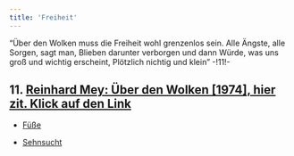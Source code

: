 ```yaml
---
title: 'Freiheit'
---
```


“Über den Wolken muss die Freiheit wohl grenzenlos sein. Alle Ängste, alle Sorgen, sagt man, Blieben darunter verborgen und dann Würde, was uns groß und wichtig erscheint, Plötzlich nichtig und klein” -!11!-
## **11.** [Reinhard Mey: Über den Wolken [1974], hier zit. Klick auf den Link](https://www.reinhard-mey.de/wp-content/uploads/2021/02/Reinhard-Mey-Textsammlung-14.Auflage.pdf)

* [Füße](Feet_de)

* [Sehnsucht](Longing_de)
